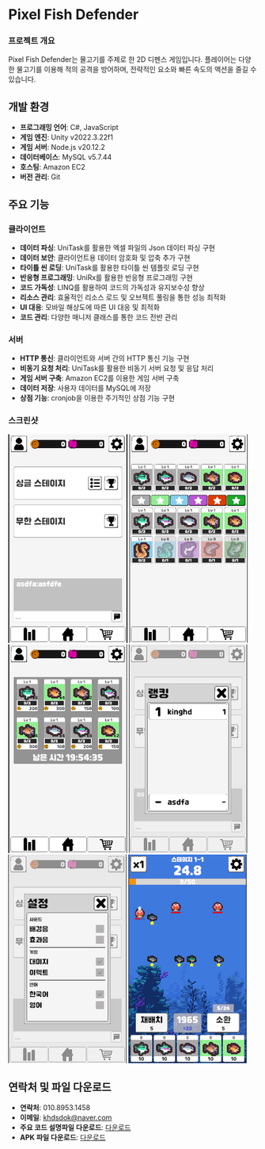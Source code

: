# Pixel Fish Defender

### 프로젝트 개요

Pixel Fish Defender는 물고기를 주제로 한 2D 디펜스 게임입니다. 플레이어는 다양한 물고기를 이용해 적의 공격을 방어하며, 전략적인 요소와 빠른 속도의 액션을 즐길 수 있습니다.

## 개발 환경

- **프로그래밍 언어**: C#, JavaScript
- **게임 엔진**: Unity v2022.3.22f1
- **게임 서버**: Node.js v20.12.2
- **데이터베이스**: MySQL v5.7.44
- **호스팅**: Amazon EC2
- **버전 관리**: Git

## 주요 기능

### 클라이언트

- **데이터 파싱**: UniTask를 활용한 엑셀 파일의 Json 데이터 파싱 구현
- **데이터 보안**: 클라이언트용 데이터 암호화 및 압축 추가 구현
- **타이틀 씬 로딩**: UniTask를 활용한 타이틀 씬 템플릿 로딩 구현
- **반응형 프로그래밍**: UniRx를 활용한 반응형 프로그래밍 구현
- **코드 가독성**: LINQ를 활용하여 코드의 가독성과 유지보수성 향상
- **리소스 관리**: 효율적인 리소스 로드 및 오브젝트 풀링을 통한 성능 최적화
- **UI 대응**: 모바일 해상도에 따른 UI 대응 및 최적화
- **코드 관리**: 다양한 매니저 클래스를 통한 코드 전반 관리

### 서버

- **HTTP 통신**: 클라이언트와 서버 간의 HTTP 통신 기능 구현
- **비동기 요청 처리**: UniTask를 활용한 비동기 서버 요청 및 응답 처리
- **게임 서버 구축**: Amazon EC2를 이용한 게임 서버 구축
- **데이터 저장**: 사용자 데이터를 MySQL에 저장
- **상점 기능**: cronjob을 이용한 주기적인 상점 기능 구현

### 스크린샷

![Example Image](Image/home.png)
![Example Image](Image/deck.png)
![Example Image](Image/shop.png)
![Example Image](Image/rank.png)
![Example Image](Image/setting.png)
![Example Image](Image/game.png)

## 연락처 및 파일 다운로드

- **연락처**: 010.8953.1458
- **이메일**: khdsdok@naver.com
- **주요 코드 설명파일 다운로드**: [다운로드](https://drive.google.com/file/d/11SGh04WETSJOSUFwaIF5YGvrQXVWOB__/view?usp=drive_link)
- **APK 파일 다운로드**: [다운로드](https://drive.google.com/file/d/1qsBkc1AFk62TUf64vlcXbsDaN85o-fzv/view?usp=sharing)
